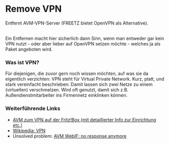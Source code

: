 # Remove VPN
Entfernt AVM-VPN-Server (FREETZ bietet OpenVPN als Alternative).<br>
<br>

Ein Entfernen macht hier sicherlich dann Sinn, wenn man entweder gar kein VPN nutzt - oder aber lieber auf OpenVPN setzen möchte - welches ja als Paket angeboten wird.

### Was ist VPN?

Für diejenigen, die zuvor gern noch wissen möchten, auf was sie da eigentlich verzichten: VPN steht für Virtual Private Network. Kurz, platt, und stark vereinfacht beschrieben: Damit lassen sich zwei Netze zu einem (virtuellen) verschmelzen. Wird oft genutzt, damit sich z.B. Außendienstmitarbeiter ins Firmennetz einklinken können.

### Weiterführende Links

 * [AVM zum VPN auf der Fritz!Box (mit detaillierter Info zur Einrichtung etc.)](http://www.avm.de/vpn)
 * ​[Wikipedia: VPN](http://de.wikipedia.org/wiki/Virtual_Private_Network)
 * Unsolved problem: [​AVM WebIF: no response anymore](http://www.ip-phone-forum.de/showthread.php?t=233204)

